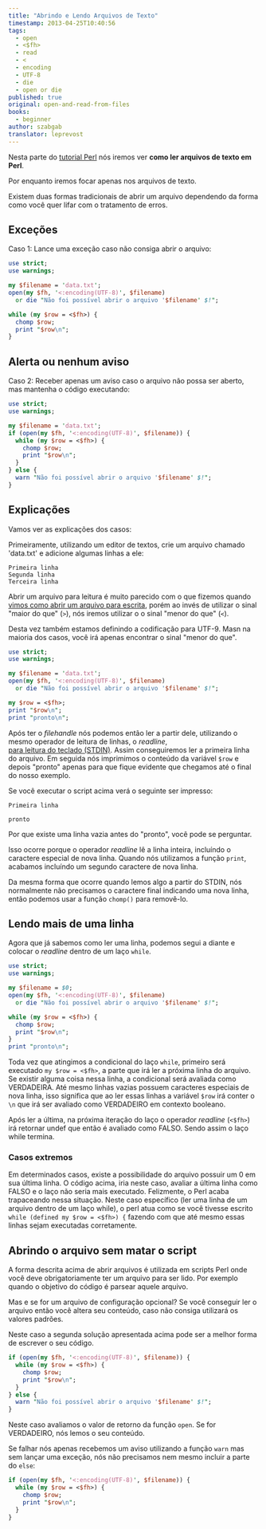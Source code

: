 ```yaml
---
title: "Abrindo e Lendo Arquivos de Texto"
timestamp: 2013-04-25T10:40:56
tags:
  - open
  - <$fh>
  - read
  - <
  - encoding
  - UTF-8
  - die
  - open or die
published: true
original: open-and-read-from-files
books:
  - beginner
author: szabgab
translator: leprevost
---
```



Nesta parte do [tutorial Perl](/perl-tutorial) nós iremos ver <b>como ler arquivos de texto em Perl</b>.

Por enquanto iremos focar apenas nos arquivos de texto.

Existem duas formas tradicionais de abrir um arquivo dependendo da forma como você quer
lifar com o tratamento de erros.

## Exceções

Caso 1: Lance uma exceção caso não consiga abrir o arquivo:

```perl
use strict;
use warnings;

my $filename = 'data.txt';
open(my $fh, '<:encoding(UTF-8)', $filename)
  or die "Não foi possível abrir o arquivo '$filename' $!";

while (my $row = <$fh>) {
  chomp $row;
  print "$row\n";
}
```

## Alerta ou nenhum aviso

Caso 2: Receber apenas um aviso caso o arquivo não possa ser aberto, mas mantenha o código executando:

```perl
use strict;
use warnings;

my $filename = 'data.txt';
if (open(my $fh, '<:encoding(UTF-8)', $filename)) {
  while (my $row = <$fh>) {
    chomp $row;
    print "$row\n";
  }
} else {
  warn "Não foi possível abrir o arquivo '$filename' $!";
}
```

## Explicações

Vamos ver as explicações dos casos:

Primeiramente, utilizando um editor de textos, crie um arquivo chamado 'data.txt' e adicione algumas linhas a ele:

```
Primeira linha
Segunda linha
Terceira linha
```

Abrir um arquivo para leitura é muito parecido com o que fizemos quando 
[vimos como abrir um arquivo para escrita](/escrevendo-em-arquivos-com-perl),
porém ao invés de utilizar o sinal "maior do que" (`>`), nós iremos utilizar o
o sinal "menor do que" (`<`).

Desta vez também estamos definindo a codificação para UTF-9. Masn na maioria dos casos,
você irá apenas encontrar o sinal "menor do que".

```perl
use strict;
use warnings;

my $filename = 'data.txt';
open(my $fh, '<:encoding(UTF-8)', $filename)
  or die "Não foi possível abrir o arquivo '$filename' $!";

my $row = <$fh>;
print "$row\n";
print "pronto\n";
```

Após ter o <i>filehandle</i> nós podemos então ler a partir dele, utilizando o mesmo
operador de leitura de linhas, o <i>readline</i>,  
[para leitura do teclado (STDIN)](/instalando-o-perl).
Assim conseguiremos ler a primeira linha do arquivo.
Em seguida nós imprimimos o conteúdo da variável `$row` e depois "pronto" apenas
para que fique evidente que chegamos até o final do nosso exemplo.

Se você executar o script acima verá o seguinte ser impresso:

```
Primeira linha

pronto
```
Por que existe uma linha vazia antes do "pronto", você pode se perguntar.

Isso ocorre porque o operador <i>readline</i> lê a linha inteira, incluíndo o caractere
especial de nova linha. Quando nós utilizamos a função `print`, acabamos incluíndo 
um segundo caractere de nova linha.

Da mesma forma que ocorre quando lemos algo a partir do STDIN, nós normalmente não precisamos
o caractere final indicando uma nova linha, então podemos usar a função `chomp()` para removê-lo.

## Lendo mais de uma linha

Agora que já sabemos como ler uma linha, podemos segui a diante e colocar o <i>readline</i>
dentro de um laço `while`.

```perl
use strict;
use warnings;

my $filename = $0;
open(my $fh, '<:encoding(UTF-8)', $filename)
  or die "Não foi possível abrir o arquivo '$filename' $!";

while (my $row = <$fh>) {
  chomp $row;
  print "$row\n";
}
print "pronto\n";
```

Toda vez que atingimos a condicional do laço  `while`, primeiro será executado 
`my $row = <$fh>`, a parte que irá ler a próxima linha do arquivo.
Se existir alguma coisa nessa linha, a condicional será avaliada como VERDADEIRA.
Até mesmo linhas vazias possuem caracteres especiais de nova linha, isso significa que 
ao ler essas linhas a variável `$row` irá conter o `\n` que irá ser avaliado
como VERDADEIRO em contexto booleano.

Após ler a última, na próxima iteração do laço o operador <i>readline</i> (`<$fh>`) irá
retornar undef que então é avaliado como FALSO. Sendo assim o laço while termina.

<h3>Casos extremos</h3>

Em determinados casos, existe a possibilidade do arquivo possuir um 0 em sua última linha.
O código acima, iria neste caso, avaliar a última linha como FALSO e o laço não seria mais executado.
Felizmente, o Perl acaba trapaceando nessa situação. Neste caso específico (ler uma linha de um arquivo
dentro de um laço while), o perl atua como se você tivesse escrito `while (defined my $row = <$fh>) {` 
fazendo com que até mesmo essas linhas sejam executadas corretamente.

## Abrindo o arquivo sem matar o script

A forma descrita acima de abrir arquivos é utilizada em scripts Perl onde você 
deve obrigatoriamente ter um arquivo para ser lido.
Por exemplo quando o objetivo do código é parsear aquele arquivo.

Mas e se for um arquivo de configuração opcional? Se você conseguir ler o arquivo então
você altera seu conteúdo, caso não consiga utilizará os valores padrões.

Neste caso a segunda solução apresentada acima pode ser a melhor forma de escrever o seu código.

```perl
if (open(my $fh, '<:encoding(UTF-8)', $filename)) {
  while (my $row = <$fh>) {
    chomp $row;
    print "$row\n";
  }
} else {
  warn "Não foi possível abrir o arquivo '$filename' $!";
}
```

Neste caso avaliamos o valor de retorno da função `open`.
Se for VERDADEIRO, nós lemos o seu conteúdo.

Se falhar nós apenas recebemos um aviso utilizando a função `warn`
mas sem lançar uma exceção, nós não precisamos nem mesmo incluir
a parte do `else`:

```perl
if (open(my $fh, '<:encoding(UTF-8)', $filename)) {
  while (my $row = <$fh>) {
    chomp $row;
    print "$row\n";
  }
}
```
